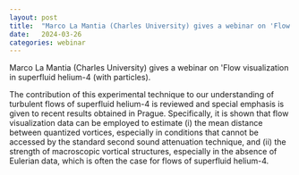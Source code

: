 ```yaml
---
layout: post
title:  "Marco La Mantia (Charles University) gives a webinar on 'Flow visualization in superfluid helium-4  (with particles)"
date:   2024-03-26
categories: webinar
---
```

Marco La Mantia (Charles University) gives a webinar on 'Flow visualization in superfluid helium-4  (with particles).

The contribution of this experimental technique to our understanding of turbulent flows of superfluid helium-4 is reviewed and special emphasis is given to recent results obtained in Prague. Specifically, it is shown that flow visualization data can be employed to estimate (i) the mean distance between quantized vortices, especially in conditions that cannot be accessed by the standard second sound attenuation technique, and (ii) the strength of macroscopic vortical structures, especially in the absence of Eulerian data, which is often the case for flows of superfluid helium-4.

